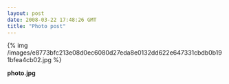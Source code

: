 ```yaml
---
layout: post
date: 2008-03-22 17:48:26 GMT
title: "Photo post"
---
```

{% img /images/e8773bfc213e08d0ec6080d27eda8e0132dd622e647331cbdb0b191bfea4cb02.jpg %}

<b>photo.jpg</b>